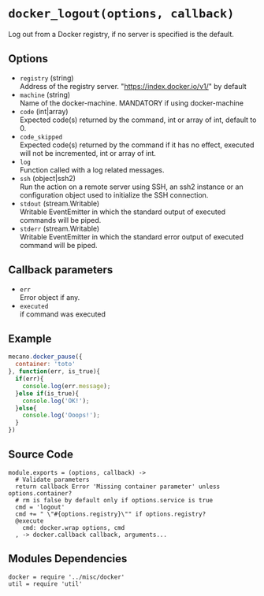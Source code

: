 
# `docker_logout(options, callback)`

Log out from a Docker registry, if no server is
specified  is the default.

## Options

*   `registry` (string)   
    Address of the registry server. "https://index.docker.io/v1/" by default   
*   `machine` (string)   
    Name of the docker-machine. MANDATORY if using docker-machine   
*   `code` (int|array)   
    Expected code(s) returned by the command, int or array of int, default to 0.   
*   `code_skipped`   
    Expected code(s) returned by the command if it has no effect, executed will
    not be incremented, int or array of int.   
*   `log`   
    Function called with a log related messages.   
*   `ssh` (object|ssh2)   
    Run the action on a remote server using SSH, an ssh2 instance or an
    configuration object used to initialize the SSH connection.   
*   `stdout` (stream.Writable)   
    Writable EventEmitter in which the standard output of executed commands will
    be piped.   
*   `stderr` (stream.Writable)   
    Writable EventEmitter in which the standard error output of executed command
    will be piped.   

## Callback parameters

*   `err`   
    Error object if any.   
*   `executed`   
    if command was executed   

## Example

```javascript
mecano.docker_pause({
  container: 'toto'
}, function(err, is_true){
  if(err){
    console.log(err.message);
  }else if(is_true){
    console.log('OK!');
  }else{
    console.log('Ooops!');
  }
})
```

## Source Code

    module.exports = (options, callback) ->
      # Validate parameters
      return callback Error 'Missing container parameter' unless options.container?
      # rm is false by default only if options.service is true
      cmd = 'logout'
      cmd += " \"#{options.registry}\"" if options.registry?
      @execute
        cmd: docker.wrap options, cmd
      , -> docker.callback callback, arguments...

## Modules Dependencies

    docker = require '../misc/docker'
    util = require 'util'
